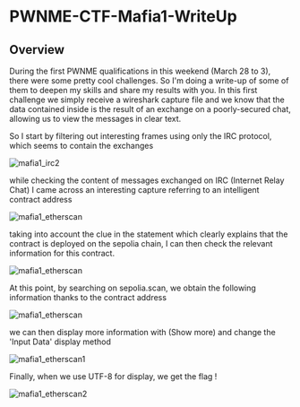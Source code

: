 # PWNME-CTF-Mafia1-WriteUp

## Overview
During the first PWNME qualifications in this weekend (March 28 to 3), there were some pretty cool challenges. So I'm doing a write-up of some of them to deepen my skills and share my results with you.
In this first challenge we simply receive a wireshark capture file and we know that the data contained inside is the result of an exchange on a poorly-secured chat, allowing us to view the messages in clear text.

So I start by filtering out interesting frames using only the IRC protocol, which seems to contain the exchanges

![mafia1_irc2](https://github.com/user-attachments/assets/cac38ee0-75d3-4033-a887-6169a88f8f60)

while checking the content of messages exchanged on IRC (Internet Relay Chat) I came across an interesting capture referring to an intelligent contract address

![mafia1_etherscan](https://github.com/user-attachments/assets/939dbd02-6553-47c8-a8b3-dd682fb2f390)

taking into account the clue in the statement which clearly explains that the contract is deployed on the sepolia chain, I can then check the relevant information for this contract.

![mafia1_etherscan](https://github.com/user-attachments/assets/a60036fa-42e5-447e-82db-7ed2ec6381bf)

At this point, by searching on sepolia.scan, we obtain the following information thanks to the contract address

![mafia1_etherscan](https://github.com/user-attachments/assets/6681a2b3-8282-4b29-8541-86a44ba15820)

we can then display more information with (Show more) and change the 'Input Data' display method

![mafia1_etherscan1](https://github.com/user-attachments/assets/5370c7b5-6ba5-4727-a2a9-3b55d6091fdc)

Finally, when we use UTF-8 for display, we get the flag !

![mafia1_etherscan2](https://github.com/user-attachments/assets/4249cbf0-954b-4964-8b36-519ef626e861)

